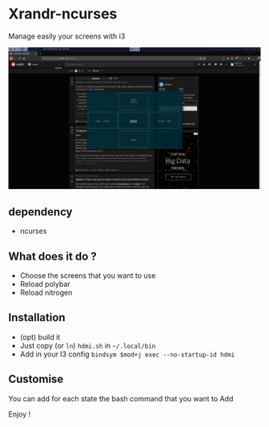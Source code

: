 # Xrandr-ncurses
Manage easily your screens with i3

<img src="img/screen.png" alt="drawing" width="600"/>

## dependency
* ncurses

## What does it do ?
* Choose the screens that you want to use
* Reload polybar
* Reload nitrogen

## Installation
* (opt) build it
* Just copy (or `ln`) `hdmi.sh` in `~/.local/bin`
* Add in your I3 config `bindsym $mod+j exec --no-startup-id hdmi`

## Customise
You can add for each state the bash command that you want to Add


Enjoy !
